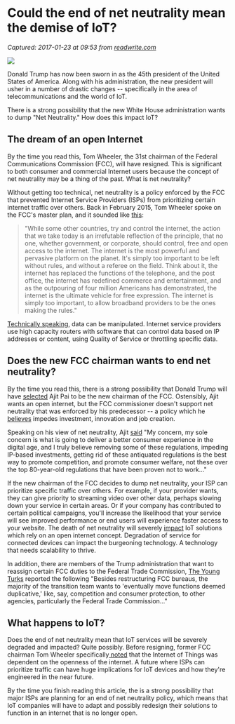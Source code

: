 # Could the end of net neutrality mean the demise of IoT?

_Captured: 2017-01-23 at 09:53 from [readwrite.com](http://readwrite.com/2017/01/22/end-of-net-neutrality-demise-of-iot-il1/)_

![](http://readwrite.com/wp-content/uploads/Net-Neutrality-Featured-e1485142228615.jpg)

Donald Trump has now been sworn in as the 45th president of the United States of America. Along with his administration, the new president will usher in a number of drastic changes -- specifically in the area of telecommunications and the world of IoT.

There is a strong possibility that the new White House administration wants to dump "Net Neutrality." How does this impact IoT?

## The dream of an open Internet

By the time you read this, Tom Wheeler, the 31st chairman of the Federal Communications Commission (FCC), will have resigned. This is significant to both consumer and commercial Internet users because the concept of net neutrality may be a thing of the past. What is net neutrality?

Without getting too technical, net neutrality is a policy enforced by the FCC that prevented Internet Service Providers (ISPs) from prioritizing certain internet traffic over others. Back in February 2015, Tom Wheeler spoke on the FCC's master plan, and it sounded like [this](https://www.youtube.com/watch?v=hez2_tReHxo):

> "While some other countries, try and control the internet, the action that we take today is an irrefutable reflection of the principle, that no one, whether government, or corporate, should control, free and open access to the internet. The internet is the most powerful and pervasive platform on the planet. It's simply too important to be left without rules, and without a referee on the field. Think about it, the internet has replaced the functions of the telephone, and the post office, the internet has redefined commerce and entertainment, and as the outpouring of four million Americans has demonstrated, the internet is the ultimate vehicle for free expression. The internet is simply too important, to allow broadband providers to be the ones making the rules."

[Technically speaking](http://networkengineering.stackexchange.com/questions/7924/network-neutrality-how-does-it-actually-work-technically-speaking), data can be manipulated. Internet service providers use high capacity routers with software that can control data based on IP addresses or content, using Quality of Service or throttling specific data.

## Does the new FCC chairman wants to end net neutrality?

By the time you read this, there is a strong possibility that Donald Trump will have [selected](http://arstechnica.com/information-technology/2016/12/fccs-ajit-pai-says-net-neutralitys-days-are-numbered-under-trump/) Ajit Pai to be the new chairman of the FCC. Ostensibly, Ajit wants an open internet, but the FCC commissioner doesn't support net neutrality that was enforced by his predecessor -- a policy which he [believes](http://transition.fcc.gov/Daily_Releases/Daily_Business/2016/db1207/DOC-342497A1.pdf) impedes investment, innovation and job creation.

Speaking on his view of net neutrality, Ajit [said](https://www.youtube.com/watch?v=MqnnsFiiIwY&t=175s) "My concern, my sole concern is what is going to deliver a better consumer experience in the digital age, and I truly believe removing some of these regulations, impeding IP-based investments, getting rid of these antiquated regulations is the best way to promote competition, and promote consumer welfare, not these over the top 80-year-old regulations that have been proven not to work…"

If the new chairman of the FCC decides to dump net neutrality, your ISP can prioritize specific traffic over others. For example, if your provider wants, they can give priority to streaming video over other data, perhaps slowing down your service in certain areas. Or if your company has contributed to certain political campaigns, you'll increase the likelihood that your service will see improved performance or end users will experience faster access to your website. The death of net neutrality will severely [impact](http://electronicdesign.com/blog/will-internet-things-survive-without-net-neutrality) IoT solutions which rely on an open internet concept. Degradation of service for connected devices can impact the burgeoning technology. A technology that needs scalability to thrive.

In addition, there are members of the Trump administration that want to reassign certain FCC duties to the Federal Trade Commission, [The Young Turks](https://www.youtube.com/watch?v=lGBXAL8PfQ8) reported the following "Besides restructuring FCC bureaus, the majority of the transition team wants to 'eventually move functions deemed duplicative,' like, say, competition and consumer protection, to other agencies, particularly the Federal Trade Commission…"

## What happens to IoT?

Does the end of net neutrality mean that IoT services will be severely degraded and impacted? Quite possibly. Before resigning, former FCC chairman Tom Wheeler specifically[ noted](http://www.cio.com/article/3158801/internet/trump-administration-threatens-net-neutrality-cloud-and-iot.html) that the Internet of Things was dependent on the openness of the internet. A future where ISPs can prioritize traffic can have huge implications for IoT devices and how they're engineered in the near future.

By the time you finish reading this article, the is a strong possibility that major ISPs are planning for an end of net neutrality policy, which means that IoT companies will have to adapt and possibly redesign their solutions to function in an internet that is no longer open.
